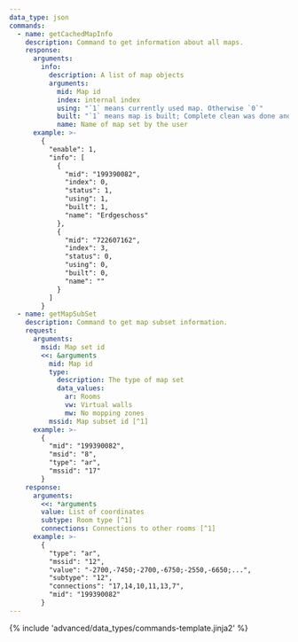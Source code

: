 ```yaml
---
data_type: json
commands:
  - name: getCachedMapInfo
    description: Command to get information about all maps.
    response:
      arguments:
        info:
          description: A list of map objects
          arguments:
            mid: Map id
            index: internal index
            using: "`1` means currently used map. Otherwise `0`"
            built: "`1` means map is built; Complete clean was done and bot returned successfully to charging station"
            name: Name of map set by the user
      example: >-
        {
          "enable": 1,
          "info": [
            {
              "mid": "199390082",
              "index": 0,
              "status": 1,
              "using": 1,
              "built": 1,
              "name": "Erdgeschoss"
            },
            {
              "mid": "722607162",
              "index": 3,
              "status": 0,
              "using": 0,
              "built": 0,
              "name": ""
            }
          ]
        }
  - name: getMapSubSet
    description: Command to get map subset information.
    request:
      arguments:
        msid: Map set id
        <<: &arguments
          mid: Map id
          type:
            description: The type of map set
            data_values:
              ar: Rooms
              vw: Virtual walls
              mw: No mopping zones
          mssid: Map subset id [^1]
      example: >-
        {
          "mid": "199390082",
          "msid": "8",
          "type": "ar",
          "mssid": "17"
        }
    response:
      arguments:
        <<: *arguments
        value: List of coordinates
        subtype: Room type [^1]
        connections: Connections to other rooms [^1]
      example: >-
        {
          "type": "ar",
          "mssid": "12",
          "value": "-2700,-7450;-2700,-6750;-2550,-6650;...",
          "subtype": "12",
          "connections": "17,14,10,11,13,7",
          "mid": "199390082"
        }
---
```


{% include 'advanced/data_types/commands-template.jinja2' %}

[^1]: Only present when `type` = `ar`
